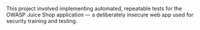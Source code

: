 This project involved implementing automated, repeatable tests for the OWASP Juice Shop application — a deliberately insecure web app used for security training and testing.
